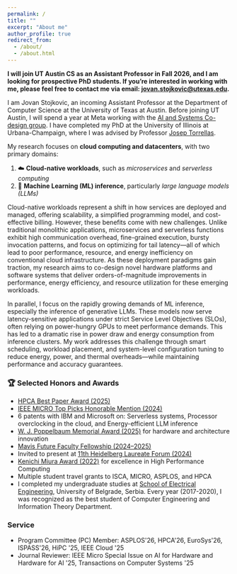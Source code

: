 ```yaml
---
permalink: /
title: ""
excerpt: "About me"
author_profile: true
redirect_from: 
  - /about/
  - /about.html
---
```


**I will join UT Austin CS as an Assistant Professor in Fall 2026, and I am looking for prospective PhD students. If you’re interested in working with me, please feel free to contact me via email: <a href="mailto:jovan.stojkovic@utexas.edu">jovan.stojkovic@utexas.edu</a>.** 

I am Jovan Stojkovic, an incoming Assistant Professor at the Department of Computer Science at the University of Texas at Austin. Before joining UT Austin, I will spend a year at Meta working with the [AI and Systems Co-design group](https://aisystemcodesign.github.io/).
I have completed my PhD at the University of Illinois at Urbana-Champaign, where I was advised by Professor [Josep Torrellas](http://iacoma.cs.uiuc.edu/josep/torrellas.html).

<!-- 
My research focus is on the cloud platforms and emerging deployment paradigms, such as microservices and serverless computing. These workloads promise great scalability, simple programming model, and cost-effective billing model. However, their characteristics significantly differ from traditional cloud applications, leading to inefficiencies in current cloud environments. As these paradigms become more important, my goal is to design novel hardware platforms and software stacks that enable their execution with orders of magnitude better performance, energy, and resource efficiency. 

My research focuses on **cloud computing and datacenters**, with two primary domains: (1) *cloud-native* workloads such as microservices and serverless computing, and (2) *machine learning (ML) inference*, particularly large language models (LLMs).
--->


My research focuses on **cloud computing and datacenters**, with two primary domains:

1. ☁️ **Cloud-native workloads**, such as *microservices* and *serverless computing*
2. 🤖 **Machine Learning (ML) inference**, particularly *large language models (LLMs)*

Cloud-native workloads represent a shift in how services are deployed and managed, offering scalability, a simplified programming model, and cost-effective billing. However, these benefits come with new challenges. Unlike traditional monolithic applications, microservices and serverless functions exhibit high communication overhead, fine-grained execution, bursty invocation patterns, and focus on optimizing for tail latency—all of which lead to poor performance, resource, and energy inefficiency on conventional cloud infrastructure. As these deployment paradigms gain traction, my research aims to co-design novel hardware platforms and software systems that deliver orders-of-magnitude improvements in performance, energy efficiency, and resource utilization for these emerging workloads.

In parallel, I focus on the rapidly growing demands of ML inference, especially the inference of generative LLMs. These models now serve latency-sensitive applications under strict Service Level Objectives (SLOs), often relying on power-hungry GPUs to meet performance demands. This has led to a dramatic rise in power draw and energy consumption from inference clusters. My work addresses this challenge through smart scheduling, workload placement, and system-level configuration tuning to reduce energy, power, and thermal overheads—while maintaining performance and accuracy guarantees.

<!--
<img src="../files/note_utstudents.png" alt="Note to prospective students" style="width:40%;" />
--->

<!-- 
My work was recognized with an [HPCA Best Paper Award](https://jovans2.github.io/files/DynamoLLM_HPCA2025.pdf) and an [IEEE MICRO Top Picks Honorable Mention](https://jovans2.github.io/files/uManycore_ISCA2023_Final.pdf). I filed six patents with IBM and Microsoft for my work in serverless software stack design, processor overclocking in the cloud, and energy management for LLM inference workloads in the cloud.
I was awarded the [W. J. Poppelbaum Memorial Award](https://siebelschool.illinois.edu/about/awards/graduate-fellowships-awards/w-j-poppelbaum-memorial-award) for achievements in computer hardware and architecture, based on academic performance and design creativity.
I was selected for the [Mavis Future Faculty Fellowship (2024-2025)](https://mavis.grainger.illinois.edu/) to enhance my skills in research, teaching and mentoring as a future engineering faculty.
I was invited as one of the 30 young researchers in computer science and mathematics worldwide to present my work at the
[11th Heidelberg Laureate Forum (2024)](https://www.heidelberg-laureate-forum.org/forum/11th-hlf-2024.html).
I won the [Kenichi Miura Award (2022)](https://cs.illinois.edu/about/awards/graduate-fellowships-awards/kenichi-miura-award) for excellence in High Performance Computing.
I was awarded multiple student travel grants to attend ISCA, MICRO, ASPLOS, and HPCA conferences.
--->

### 🏆 Selected Honors and Awards

- [HPCA Best Paper Award (2025)](https://jovans2.github.io/files/DynamoLLM_HPCA2025.pdf)
- [IEEE MICRO Top Picks Honorable Mention (2024)](https://jovans2.github.io/files/uManycore_ISCA2023_Final.pdf)
- 6 patents with IBM and Microsoft on: Serverless systems, Processor overclocking in the cloud, and Energy-efficient LLM inference
- [W. J. Poppelbaum Memorial Award (2025)](https://siebelschool.illinois.edu/about/awards/graduate-fellowships-awards/w-j-poppelbaum-memorial-award) for hardware and architecture innovation
- [Mavis Future Faculty Fellowship (2024–2025)](https://mavis.grainger.illinois.edu/)
- Invited to present at [11th Heidelberg Laureate Forum (2024)](https://www.heidelberg-laureate-forum.org/forum/11th-hlf-2024.html)
- [Kenichi Miura Award (2022)](https://cs.illinois.edu/about/awards/graduate-fellowships-awards/kenichi-miura-award) for excellence in High Performance Computing
- Multiple student travel grants to ISCA, MICRO, ASPLOS, and HPCA
- I completed my undergraduate studies at [School of Electrical Engineering](https://www.etf.bg.ac.rs/en), University of Belgrade, Serbia. Every year (2017-2020), I was recognized as the best student of Computer Engineering and Information Theory Department.



### Service
- Program Committee (PC) Member: ASPLOS'26, HPCA'26, EuroSys'26, ISPASS'26, HiPC '25, IEEE Cloud '25
- Journal Reviewer: IEEE Micro Special Issue on AI for Hardware and Hardware for AI '25, Transactions on Computer Systems '25
